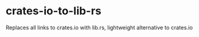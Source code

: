 # crates-io-to-lib-rs
Replaces all links to crates.io with lib.rs, lightweight alternative to crates.io
